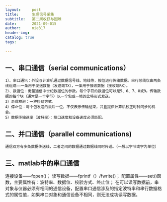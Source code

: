 ```yaml
---
layout:     post
title:      生理信号采集
subtitle:   第二周收获与困难
date:       2021-09-015
author:     nie317
header-img: 
catalog: true
tags:
   
---
```


## 一、串口通信（serial communications）
    1）、串口通讯：外设与计算机通过数据信号线、地线等，按位进行传输数据。串行总线仅由两条线组成——一条用于发送数据（发送端TX），一条用于接收数据（接收端RX)。
    2）、数据位：衡量通信中世纪数据位的参数。每个字符的数据位可以是5、6、7、8或9。传输数据的每个块（通常是一个字节）以一个包或一帧的比特形式发送。
    3）奇偶校验：一种检错方式。
    4）停止位：每个包发送的最后一位，不仅表示传输结束，并且提供计算机校正时钟同步的机会。
    5）数据传输速率（波特率）：端口速度和设备速度必须匹配。
## 二、并口通信（parallel communications)
    通信双方有多条数据传送线，二者之间的数据通过数据线同时传送。（一般以字节或字为单位）
## 三、matlab中的串口通信
   连接设备——fopen()；
   读写数据——fprintf（）/fwrite()；
   配置属性——set()函数，主要属性有：波特率、数据位、校验方式、终止位；
   在可以读写数据前，串对象与仪器必须有相同的通信设备，配置串口通信涉及的指定波特率和串行数据格式的属性值，如果串口对象和通信设备不相同，则无法成功读写数据。
   

